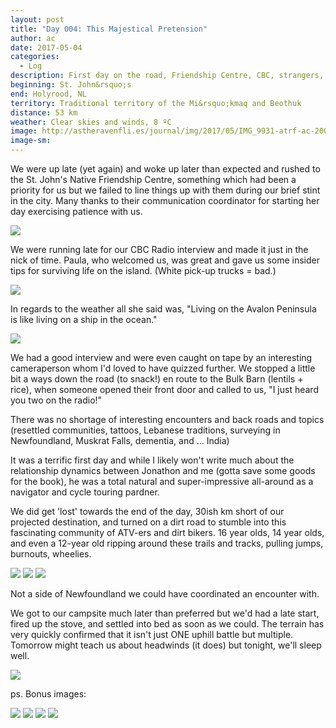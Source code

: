 ```yaml
---
layout: post
title: "Day 004: This Majestical Pretension"
author: ac
date: 2017-05-04
categories:
  - Log
description: First day on the road, Friendship Centre, CBC, strangers, dirt bikers.
beginning: St. John&rsquo;s
end: Holyrood, NL
territory: Traditional territory of the Mi&rsquo;kmaq and Beothuk
distance: 53 km
weather: Clear skies and winds, 8 ºC
image: http://astheravenfli.es/journal/img/2017/05/IMG_9931-atrf-ac-2000-web.jpg
image-sm:
---
```


We were up late (yet again) and woke up later than expected and rushed to the St. John's Native Friendship Centre, something which had been a priority for us but we failed to line things up with them during our brief stint in the city. Many thanks to their communication coordinator for starting her day exercising patience with us.

<img src="http://astheravenfli.es/journal/img/2017/05/IMG_0580-atrf-ac-2000-web.jpg">

We were running late for our CBC Radio interview and made it just in the nick of time. Paula, who welcomed us, was great and gave us some insider tips for surviving life on the island. (White pick-up trucks = bad.)

<img src="http://astheravenfli.es/journal/img/2017/05/IMG_9879-atrf-ac-2000-web.jpg">

In regards to the weather all she said was, "Living on the Avalon Peninsula is like living on a ship in the ocean."

<img src="http://astheravenfli.es/journal/img/2017/05/IMG_9881-atrf-ac-2000-web.jpg">

We had a good interview and were even caught on tape by an interesting cameraperson whom I'd loved to have quizzed further. We stopped a little bit a ways down the road (to snack!) en route to the Bulk Barn (lentils + rice), when someone opened their front door and called to us, "I just heard you two on the radio!"

There was no shortage of interesting encounters and back roads and topics (resettled communities, tattoos, Lebanese traditions, surveying in Newfoundland, Muskrat Falls, dementia, and ... India)

It was a terrific first day and while I likely won't write much about the relationship dynamics between Jonathon and me (gotta save some goods for the book), he was a total natural and super-impressive all-around as a navigator and cycle touring pardner. 

We did get 'lost' towards the end of the day, 30ish km short of our projected destination, and turned on a dirt road to stumble into this fascinating community of ATV-ers and dirt bikers. 16 year olds, 14 year olds, and even a 12-year old ripping around these trails and tracks, pulling jumps, burnouts, wheelies. 

<img src="http://astheravenfli.es/journal/img/2017/05/IMG_0682-atrf-jcr-2000-web.jpg">

<img src="http://astheravenfli.es/journal/img/2017/05/IMG_0051-atrf-ac-2000-web.jpg">

<img src="http://astheravenfli.es/journal/img/2017/05/IMG_0752-atrf-jcr-2000-web.jpg">

Not a side of Newfoundland we could have coordinated an encounter with. 

We got to our campsite much later than preferred but we'd had a late start, fired up the stove, and settled into bed as soon as we could. The terrain has very quickly confirmed that it isn't just ONE uphill battle but multiple. Tomorrow might teach us about headwinds (it does) but tonight, we'll sleep well.

<img src="http://astheravenfli.es/journal/img/2017/05/IMG_0819-atrf-jcr-2000-web.jpg">

ps. Bonus images:

<img src="http://astheravenfli.es/journal/img/2017/05/IMG_9894-atrf-ac-2000-web.jpg">
<img src="http://astheravenfli.es/journal/img/2017/05/IMG_9906-atrf-ac-2000-web.jpg">

<img src="http://astheravenfli.es/journal/img/2017/05/IMG_9902-atrf-ac-2000-web.jpg">

<img src="http://astheravenfli.es/journal/img/2017/05/IMG_9916-atrf-ac-2000-web.jpg">